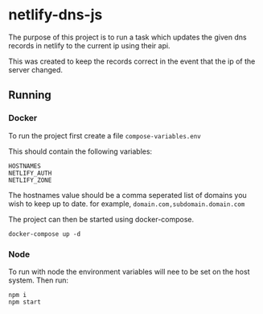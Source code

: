 # netlify-dns-js

The purpose of this project is to run a task which updates the given dns records in netlify to the current ip using their api.

This was created to keep the records correct in the event that the ip of the server changed.

## Running
### Docker
To run the project first create a file `compose-variables.env`

This should contain the following variables:
```
HOSTNAMES
NETLIFY_AUTH
NETLIFY_ZONE
```

The hostnames value should be a comma seperated list of domains you wish to keep up to date. for example, `domain.com,subdomain.domain.com`

The project can then be started using docker-compose.
```
docker-compose up -d
```

### Node
To run with node the environment variables will nee to be set on the host system. Then run:
```
npm i
npm start
```